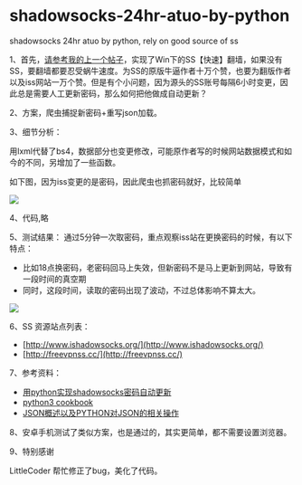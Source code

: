 # shadowsocks-24hr-atuo-by-python
shadowsocks 24hr atuo by python, rely on good source of ss


1、首先，[请参考我的上一个帖子](https://vansnowpea.github.io/2016/10/22/%E5%A6%82%E4%BD%95%E4%BC%98%E9%9B%85%E7%9A%84%E5%BB%BA%E7%AB%8B%E8%87%AA%E5%B7%B1%E7%9A%84SS5%E5%AE%9E%E7%8E%B0%E8%BD%BB%E6%9D%BE%E5%BF%AB%E9%80%9F%E7%BF%BB%E5%A2%99/)，实现了Win下的SS【快速】翻墙，如果没有SS，要翻墙都要忍受蜗牛速度。为SS的原版牛逼作者十万个赞，也要为翻版作者以及iss网站一万个赞。但是有个小问题，因为源头的SS账号每隔6小时变更，因此总是需要人工更新密码，那么如何把他做成自动更新？

2、方案，爬虫捕捉新密码+重写json加载。

3、细节分析：

用lxml代替了bs4，数据部分也变更修改，可能原作者写的时候网站数据模式和如今的不同，另增加了一些函数。

如下图，因为iss变更的是密码，因此爬虫也抓密码就好，比较简单


![](http://ocg7i7pt6.bkt.clouddn.com//blog/20161023/230709584.png)

4、代码,略


5、测试结果：
   通过5分钟一次取密码，重点观察iss站在更换密码的时候，有以下特点：

- 比如18点换密码，老密码回马上失效，但新密码不是马上更新到网站，导致有一段时间的真空期
- 同时，这段时间，读取的密码出现了波动，不过总体影响不算太大。

![](http://ocg7i7pt6.bkt.clouddn.com//blog/20161024/190737721.png)

6、SS 资源站点列表：

- [http://www.ishadowsocks.org/](http://www.ishadowsocks.org/)
- [http://freevpnss.cc/](http://freevpnss.cc/)

7、参考资料：

- [用python实现shadowsocks密码自动更新](http://www.gaococ.com/2016/03/06/%E7%94%A8python%E5%AE%9E%E7%8E%B0shadowsocks%E5%AF%86%E7%A0%81%E8%87%AA%E5%8A%A8%E6%9B%B4%E6%96%B0/)
- [python3 cookbook](http://python3-cookbook.readthedocs.io/zh_CN/latest/c06/p02_read-write_json_data.html)
- [JSON概述以及PYTHON对JSON的相关操作](http://www.cnblogs.com/coser/archive/2011/12/14/2287739.html)

8、安卓手机测试了类似方案，也是通过的，其实更简单，都不需要设置浏览器。

9、特别感谢

LittleCoder 帮忙修正了bug，美化了代码。
